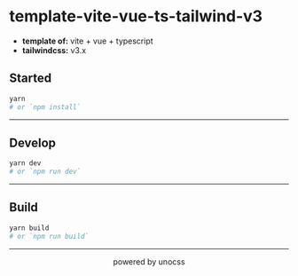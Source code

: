 # template-vite-vue-ts-tailwind-v3

- **template of:** vite + vue + typescript
- **tailwindcss:** v3.x

## Started
```bash
yarn
# or `npm install`
```

---
## Develop
```bash
yarn dev
# or `npm run dev`
```

---
## Build
```bash
yarn build
# or `npm run build`
```

---
<p align="center">
<span>powered by unocss</span>
</p>